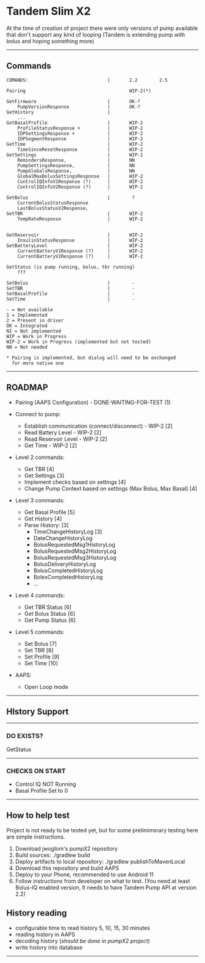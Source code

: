 # Tandem Slim X2

At the time of creation of project there were only versions of pump available that don't support
any kind of looping (Tandem is extending pump with bolus and hoping something more)

***


## Commands

    COMANDS:                             |       2.2        2.5
    
    Pairing                                      WIP-2(*)
    
    GetFirmware                          |       OK-?
        PumpVersionResponse              |       OK-?
    GetHistory                           |
        ...
    GetBasalProfile                      |       WIP-2
        ProfileStatusResponse +          |       WIP-2
        IDPSettingsResponse +            |       WIP-2
        IDPSegmentResponse               |       WIP-2
    GetTime                              |       WIP-2
        TimeSinceResetResponse           |       WIP-2
    GetSettings                          |       WIP-2
        RemindersResponse,               |       NN
        PumpSettingsResponse,            |       NN
        PumpGlobalsResponse,             |       NN
        GlobalMaxBolusSettingsResponse   |       WIP-2
        ControlIQInfoV1Response (?)      |       WIP-2
        ControlIQInfoV2Response (?)      |       WIP-2
    
    GetBolus                             |        ?
        CurrentBolusStatusResponse
        LastBolusStatusV2Response,
    GetTBR                               |       WIP-2
        TempRateResponse                 |       WIP-2
    
    
    GetReservoir                         |       WIP-2
        InsulinStatusResponse            |       WIP-2
    GetBatteryLevel                      |       WIP-2
        CurrentBatteryV1Response (?)     |       WIP-2
        CurrentBatteryV2Response (?)     |       WIP-2
    
    GetStatus (is pump running, bolus, tbr running)
        ???
        
    SetBolus                             |        -
    SetTBR                               |        -
    SetBasalProfile                      |        -
    SetTime                              |        -

    - = Not available
    1 = Implemented
    2 = Present in driver
    OK = Integrated
    NI = Not implemented
    WIP = Work in Progress
    WIP-2 = Work in Progress (implemented but not tested)
    NN = Not needed

    * Pairing is implemented, but dialog will need to be exchanged 
      for more native one



***

## ROADMAP

- Pairing (AAPS Configuration) - DONE-WAITING-FOR-TEST (1)
- Connect to pump: 
  - Establish communication (connect/disconnect) - WIP-2  [2]
  - Read Battery Level - WIP-2 [2]
  - Read Reservoir Level - WIP-2 [2]
  - Get Time - WIP-2 [2]

- Level 2 commands:
  - Get TBR [4]
  - Get Settings [3]
  - Implement checks based on settings [4]
  - Change Pump Context based on settings (Max Bolus, Max Basal) [4]

- Level 3 commands:
  - Get Basal Profile [5]
  - Get History [4]
  - Parse History: [3] 
    - TimeChangeHistoryLog [3]
    - DateChangeHistoryLog
    - BolusRequestedMsg1HistoryLog
    - BolusRequestedMsg2HistoryLog
    - BolusRequestedMsg3HistoryLog
    - BolusDeliveryHistoryLog
    - BolusCompletedHistoryLog
    - BolexCompletedHistoryLog
    - ...

- Level 4 commands:
  - Get TBR Status [6]
  - Get Bolus Status [6]
  - Get Pump Status [6]

- Level 5 commands:
  - Set Bolus [7]
  - Set TBR [8]
  - Set Profile [9]
  - Set Time [10]

- AAPS:
  - Open Loop mode  



***

HIstory Support
----------------





***

### DO EXISTS?
GetStatus

***

### CHECKS ON START

 - Control IQ NOT Running
 - Basal Profile Set to 0

***

## How to help test

Project is not ready to be tested yet, but for some prelimiminary testing 
here are simple instructions.

1. Download jwoglom's pumpX2 repository
2. Build sources:  ./gradlew build
3. Deploy artifacts to local repository: ./gradlew publishToMavenLocal
4. Download this repository and build AAPS
5. Deploy to your Phone, recommended to use Android 11 
6. Follow instructions from developer on what to test. (You need at least Bolus-IQ enabled 
   version, It needs to have Tandem Pump API at version 2.2)


## History reading
- configurable time to read history 5, 10, 15, 30 minutes
- reading history in AAPS
- decoding history (*should be done in pumpX2 project*)
- write history into database

***





